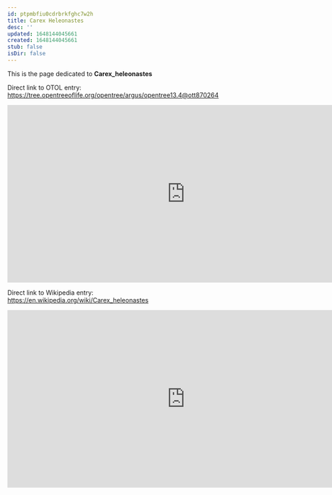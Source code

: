 ```yaml
---
id: ptpmbfiu0cdrbrkfghc7w2h
title: Carex Heleonastes
desc: ''
updated: 1648144045661
created: 1648144045661
stub: false
isDir: false
---
```

This is the page dedicated to **Carex_heleonastes**


Direct link to OTOL entry: https://tree.opentreeoflife.org/opentree/argus/opentree13.4@ott870264



<html>
    <body>
    <iframe src="https://tree.opentreeoflife.org/opentree/argus/opentree13.4@ott870264"
    width="800" height="400" frameborder="0" allowfullscreen> </iframe>
    </body>
</html>
    


Direct link to Wikipedia entry: https://en.wikipedia.org/wiki/Carex_heleonastes



<html>
    <body>
    <iframe src="https://en.wikipedia.org/wiki/Carex_heleonastes"
    width="800" height="400" frameborder="0" allowfullscreen> </iframe>
    </body>
</html>
    
